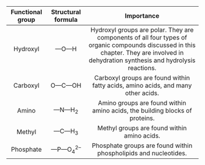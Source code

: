 
| Functional group | Structural formula | Importance |
|:-:|:-:|:-:|
| Hydroxyl | —O—H | Hydroxyl groups are polar. They are components of all four types of organic compounds discussed in this chapter. They are involved in dehydration synthesis and hydrolysis reactions. |
| Carboxyl | O—C—OH | Carboxyl groups are found within fatty acids, amino acids, and many other acids. |
| Amino | —N—H<sub>2</sub> | Amino groups are found within amino acids, the building blocks of proteins. |
| Methyl | —C—H<sub>3</sub> | Methyl groups are found within amino acids. |
| Phosphate | —P—O<sub>4</sub><sup>2–</sup> | Phosphate groups are found within phospholipids and nucleotides. |
